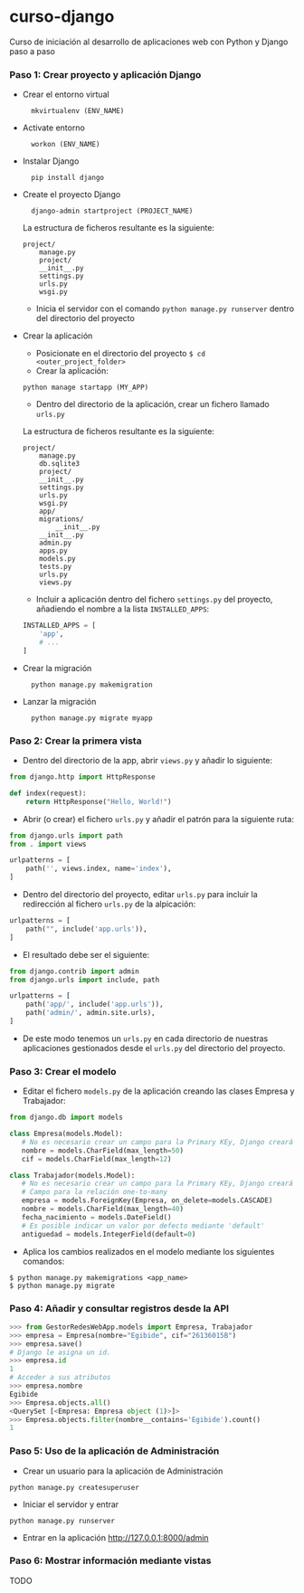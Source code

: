 # curso-django
Curso de iniciación al desarrollo de aplicaciones web con Python y Django paso a paso

### Paso 1: Crear proyecto y aplicación Django

- Crear el entorno virtual

        mkvirtualenv (ENV_NAME)

* Activate entorno

		workon (ENV_NAME)

* Instalar Django

		pip install django

* Create el proyecto Django

		django-admin startproject (PROJECT_NAME)
		

	La estructura de ficheros resultante es la siguiente:
	```
	project/
	    manage.py
	    project/
		__init__.py
		settings.py
		urls.py
		wsgi.py
	```
	- Inicia el servidor con el comando `python manage.py runserver` dentro del directorio del proyecto

* Crear la aplicación
		
		
	- Posicionate en el directorio del proyecto  `$ cd <outer_project_folder>`
	- Crear la aplicación:
	
	`python manage startapp (MY_APP)`
	
	- Dentro del directorio de la aplicación, crear un fichero llamado `urls.py`

	La estructura de ficheros resultante es la siguiente:
	```
	project/
	    manage.py
	    db.sqlite3
	    project/
		__init__.py
		settings.py
		urls.py
		wsgi.py
	    app/
		migrations/
		    __init__.py
		__init__.py
		admin.py
		apps.py
		models.py
		tests.py
		urls.py
		views.py
	```
	- Incluir a aplicación dentro del fichero `settings.py` del proyecto, añadiendo el nombre a la lista `INSTALLED_APPS`:
  
	```python
	INSTALLED_APPS = [
		'app',
		# ...
	]
	```
		
* Crear la migración

		python manage.py makemigration
		
* Lanzar la migración	

		python manage.py migrate myapp
		
### Paso 2: Crear la primera vista

- Dentro del directorio de la app, abrir `views.py` y añadir lo siguiente:
```python
from django.http import HttpResponse

def index(request):
    return HttpResponse("Hello, World!")
```
- Abrir (o crear) el fichero  `urls.py` y añadir el patrón para la siguiente ruta:
```python
from django.urls import path
from . import views

urlpatterns = [
    path('', views.index, name='index'),
]
```
- Dentro del directorio del proyecto, editar `urls.py` para incluir la redirección al fichero  `urls.py` de la alpicación:

```python
urlpatterns = [
    path("", include('app.urls')),
]
```

- El resultado debe ser el siguiente:

```python
from django.contrib import admin
from django.urls import include, path

urlpatterns = [
    path('app/', include('app.urls')),
    path('admin/', admin.site.urls),
]
```

- De este modo tenemos un `urls.py` en cada directorio de nuestras aplicaciones gestionados desde el `urls.py` del directorio del proyecto.

### Paso 3: Crear el modelo 

- Editar el fichero `models.py` de la aplicación creando las clases Empresa y Trabajador:
```python
from django.db import models

class Empresa(models.Model):
   # No es necesario crear un campo para la Primary KEy, Django creará automáticamente un IntegerField.
   nombre = models.CharField(max_length=50)
   cif = models.CharField(max_length=12)

class Trabajador(models.Model):
   # No es necesario crear un campo para la Primary KEy, Django creará automáticamente un IntegerField.
   # Campo para la relación one-to-many
   empresa = models.ForeignKey(Empresa, on_delete=models.CASCADE)
   nombre = models.CharField(max_length=40)
   fecha_nacimiento = models.DateField()
   # Es posible indicar un valor por defecto mediante 'default'
   antiguedad = models.IntegerField(default=0)
```

- Aplica los cambios realizados en el modelo mediante los siguientes comandos:
```
$ python manage.py makemigrations <app_name>
$ python manage.py migrate
```

### Paso 4: Añadir y consultar registros desde la API

```python
>>> from GestorRedesWebApp.models import Empresa, Trabajador
>>> empresa = Empresa(nombre="Egibide", cif="26136015B")
>>> empresa.save()
# Django le asigna un id.
>>> empresa.id
1
# Acceder a sus atributos
>>> empresa.nombre
Egibide
>>> Empresa.objects.all()
<QuerySet [<Empresa: Empresa object (1)>]>
>>> Empresa.objects.filter(nombre__contains='Egibide').count()
1
```

### Paso 5: Uso de la aplicación de Administración

- Crear un usuario para la aplicación de Administración 

```
python manage.py createsuperuser
```

- Iniciar el servidor y entrar

```
python manage.py runserver
```

- Entrar en la aplicación http://127.0.0.1:8000/admin 

### Paso 6: Mostrar información mediante vistas

TODO


